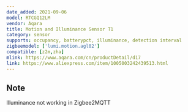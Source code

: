 ```yaml
---
date_added: 2021-09-06
model: RTCGQ12LM
vendor: Aqara
title: Motion and Illuminance Sensor T1
category: sensor
supports: occupancy, batterypct, illuminance, detection interval
zigbeemodel: ['lumi.motion.agl02']
compatible: [z2m,zha]
mlink: https://www.aqara.com/cn/productDetail/d17
link: https://www.aliexpress.com/item/1005003242439513.html
---
```




## Note
Illuminance not working in Zigbee2MQTT
